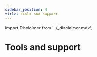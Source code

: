 ```yaml
---
sidebar_position: 4
title: Tools and support
---
```


import Disclaimer from '../\_disclaimer.mdx';

<Disclaimer />

# Tools and support
